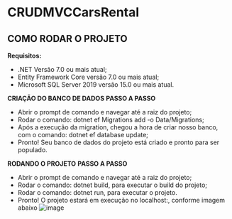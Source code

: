 # CRUDMVCCarsRental

## COMO RODAR O PROJETO

**Requisitos:**

- .NET Versão 7.0 ou mais atual;
- Entity Framework Core versão 7.0 ou mais atual;
- Microsoft SQL Server 2019 versão 15.0 ou mais atual.

**CRIAÇÃO DO BANCO DE DADOS**
**PASSO A PASSO**
- Abrir o prompt de comando e navegar até a raiz do projeto;
- Rodar o comando: dotnet ef Migrations add <NomeDaMigration> -o Data/Migrations;
- Após a execução da migration, chegou a hora de criar nosso banco, com o comando: dotnet ef database update;
- Pronto! Seu banco de dados do projeto está criado e pronto para ser populado.

**RODANDO O PROJETO**
**PASSO A PASSO**
- Abrir o prompt de comando e navegar até a raiz do projeto;
- Rodar o comando: dotnet build, para executar o build do projeto;
- Rodar o comando: dotnet run, para executar o projeto.
- Pronto! O projeto estará em execução no localhost:<porta>, conforme imagem abaixo
![image](https://github.com/matheusfogolin/CRUDMVCCarsRental/assets/57686224/c57c49da-40c5-4458-a7ae-57a2ea8e77be)


